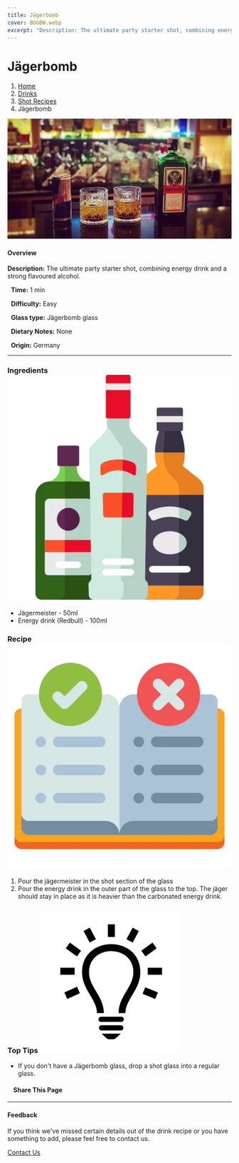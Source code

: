 ```yaml
---
title: Jägerbomb
cover: BGGBW.webp
excerpt: "Description: The ultimate party starter shot, combining energy drink and a strong flavoured alcohol."
---
```


# Jägerbomb

1.  [Home](/)
2.  [Drinks](drinks)
3.  [Shot Recipes](drinks/shotrecipes)
4.  Jägerbomb

![](/images/jagerbomb.webp)

#### Overview

**Description:** The ultimate party starter shot, combining energy drink and a strong flavoured alcohol.

  **Time:** 1 min

  **Difficulty:** Easy

  **Glass type:** Jägerbomb glass

  **Dietary Notes:** None

  **Origin:** Germany

* * *

### Ingredients ![target](/images/liquor.webp)

-   Jägermeister - 50ml
-   Energy drink (Redbull) - 100ml

### Recipe ![target](/images/rules.webp)

1.  Pour the jägermeister in the shot section of the glass
2.  Pour the energy drink in the outer part of the glass to the top. The jäger should stay in place as it is heavier than the carbonated energy drink.

### Top Tips ![target](/images/lightbulb.webp)

-   If you don't have a Jägerbomb glass, drop a shot glass into a regular glass.

####     Share This Page

[](https://www.facebook.com/sharer/sharer.php?u=beergogglegames.co.uk/Drinks/ShotRecipes/jagerbomb)[](https://www.instagram.com/direct/new/)[](https://twitter.com/intent/tweet?url=beergogglegames.co.uk/Drinks/ShotRecipes/jagerbomb)

* * *

#### Feedback

If you think we've missed certain details out of the drink recipe or you have something to add, please feel free to contact us.

  
  
  
[Contact Us](contact)
